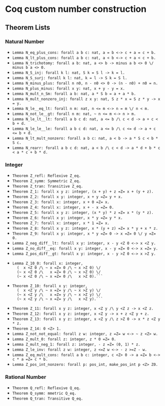 # Coq custom number construction
## Theorem Lists
### Natural Number

* ```Lemma N_eq_plus_cons: forall a b c: nat, a = b <-> c + a = c + b.```
* ```Lemma N_lt_plus_cons: forall a b c: nat, a < b <-> c + a < c + b.```
* ```Lemma N_trichotomy: forall a b: nat, a <> b -> minus a b <> 0 \/ minus b a <> 0.```
* ```Lemma N_S_inj: forall k l: nat, S k = S l -> k = l.```
* ```Lemma N_S_surj: forall k l: nat, k = l -> S k = S l.```
* ```Lemma N_minus_plus: forall n n0, n - n0 <> 0 -> (n - n0) + n0 = n.```
* ```Lemma N_plus_minus: forall x y: nat, x + y - y = x.```
* ```Lemma N_mult_n_Sm: forall a b: nat, a * S b = a + a * b.```
* ```Lemma N_mult_nonzero_inj: forall z x y: nat, S z * x = S z * y -> x = y.```
* ```Lemma N_le__eq_lt: forall n m: nat, n <= m <-> n = m \/ n < m.```
* ```Lemma N_not_le__gt: forall n m: nat, ~ n <= m <-> n > m.```
* ```Lemma N_le_lt__lt: forall a b c d: nat, a <= b /\ c < d -> a + c < b + d.```
* ```Lemma N_le_le__le: forall a b c d: nat, a <= b /\ c <= d -> a + c <= b + d.```
* ```Lemma N_lt_mult_nonzero: forall a b c: nat, a < b -> a * S c < b * S c.```
* ```Lemma N_rearr: forall a b c d: nat, a < b /\ c < d -> a * d + b * c < a * c + b * d.```

### Integer

* ```Theorem Z_refl: Reflexive Z_eq.```
* ```Theorem Z_symm: Symmetric Z_eq.```
* ```Theorem Z_tran: Transitive Z_eq.```
* ```Theorem Z_1: forall x y z: integer, (x + y) + z =Z= x + (y + z).```
* ```Theorem Z_2: forall x y: integer, x + y =Z= y + x.```
* ```Theorem Z_3: forall x: integer, x + 0 =Z= x.```
* ```Theorem Z_4: forall x: integer, x + - x =Z= 0.```
* ```Theorem Z_5: forall x y z: integer, (x * y) * z =Z= x * (y * z).```
* ```Theorem Z_6: forall x y: integer, x * y =Z= y * x.```
* ```Theorem Z_7: forall x: integer, x * 1 =Z= x.```
* ```Theorem Z_8: forall x y z: integer, x * (y + z) =Z= x * y + x * z.```
* ```Theorem Z_9: forall x y: integer, x * y =Z= 0 -> x =Z= 0 \/ y =Z= 0.```
* ```Lemma Z_neg_diff__lt: forall x y: integer, x - y <Z 0 <-> x <Z y.```
* ```Lemma Z_no_diff__eq: forall x y: integer, x - y =Z= 0 <-> x =Z= y.```
* ```Lemma Z_pos_diff__gt: forall x y: integer, x - y >Z 0 <-> x >Z y.```
* ```coq
  Lemma Z_10_0: forall x: integer,
    (  x <Z 0 /\ ~ x =Z= 0 /\ ~ x >Z 0) \/
    (~ x <Z 0 /\   x =Z= 0 /\ ~ x >Z 0) \/
    (~ x <Z 0 /\ ~ x =Z= 0 /\   x >Z 0).```
* ```coq
  Theorem Z_10: forall x y: integer,
    (  x <Z y /\ ~ x =Z= y /\ ~ x >Z y) \/
    (~ x <Z y /\   x =Z= y /\ ~ x >Z y) \/
    (~ x <Z y /\ ~ x =Z= y /\   x >Z y).```
* ```Theorem Z_11: forall x y z: integer, x <Z y /\ y <Z z -> x <Z z.```
* ```Theorem Z_12: forall x y z: integer, x <Z y -> x + z <Z y + z.```
* ```Theorem Z_13: forall x y z: integer, x <Z y /\ z >Z 0 -> x * z <Z y * z.```
* ```Theorem Z_14: 0 <Z> 1.```
* ```Lemma Z_not_not_equal: forall z w: integer, z =Z= w <-> ~ z <Z> w.```
* ```Lemma Z_mult_0: forall z: integer, z * 0 =Z= 0.```
* ```Lemma Z_mult_neg_1: forall z: integer, - z =Z= (0, 1) * z.```
* ```Lemma Z_le_inv: forall z w: integer, z <=Z w <-> - z >=Z - w.```
* ```Lemma Z_eq_mult_cons: forall a b c: integer, c <Z> 0 -> a =Z= b <-> c * a =Z= c * b.```
* ```Lemma Z_pos_int_nonzero: forall p: pos_int, make_pos_int p <Z> Z0.```

### Rational Number

* ```Theorem Q_refl: Reflexive Q_eq.```
* ```Theorem Q_symm: mmetric Q_eq.```
* ```Theorem Q_tran: Transitive Q_eq.```
